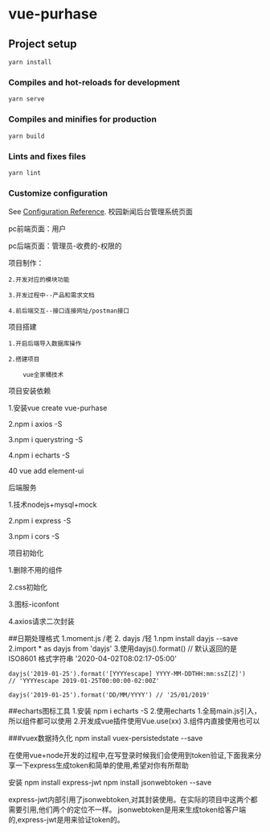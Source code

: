# vue-purhase

## Project setup
```
yarn install
```

### Compiles and hot-reloads for development
```
yarn serve
```

### Compiles and minifies for production
```
yarn build
```

### Lints and fixes files
```
yarn lint
```

### Customize configuration
See [Configuration Reference](https://cli.vuejs.org/config/).
校园新闻后台管理系统页面

pc前端页面：用户

pc后端页面：管理员-收费的-权限的

项目制作：

	2.开发对应的模块功能

	3.开发过程中--产品和需求文档

	4.前后端交互--接口连接网址/postman接口


项目搭建

	1.开启后端导入数据库操作

	2.搭建项目

		vue全家桶技术

项目安装依赖

1.安装vue create vue-purhase

2.npm i axios -S

3.npm i querystring -S

4.npm i echarts -S

40 vue add element-ui

后端服务

1.技术nodejs+mysql+mock

2.npm i express -S

3.npm i cors -S



项目初始化

1.删除不用的组件

2.css初始化

3.图标-iconfont

4.axios请求二次封装

##日期处理格式
1.moment.js /老
2. dayjs /轻
  1.npm install dayjs --save
  2.import * as dayjs from 'dayjs'
  3.使用dayjs().format() 
    // 默认返回的是 ISO8601 格式字符串 '2020-04-02T08:02:17-05:00'

    dayjs('2019-01-25').format('[YYYYescape] YYYY-MM-DDTHH:mm:ssZ[Z]') 
    // 'YYYYescape 2019-01-25T00:00:00-02:00Z'

    dayjs('2019-01-25').format('DD/MM/YYYY') // '25/01/2019'

##echarts图标工具
1.安装
  npm i echarts -S
2.使用echarts
  1.全局main.js引入，所以组件都可以使用
  2.开发成vue插件使用Vue.use(xx)
  3.组件内直接使用也可以
  
###vuex数据持久化
npm install vuex-persistedstate --save

 在使用vue+node开发的过程中,在写登录时候我们会使用到token验证,下面我来分享一下express生成token和简单的使用,希望对你有所帮助

 安装
npm install express-jwt
npm install jsonwebtoken --save

express-jwt内部引用了jsonwebtoken,对其封装使用。在实际的项目中这两个都需要引用,他们两个的定位不一样。
 jsonwebtoken是用来生成token给客户端的,express-jwt是用来验证token的。


